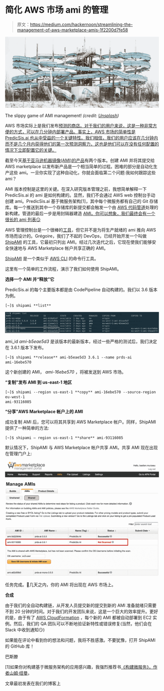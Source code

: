 # 简化 AWS 市场 ami 的管理

> 原文：<https://medium.com/hackernoon/streamlining-the-management-of-aws-marketplace-amis-1f2200d7fe58>

![](img/49755735d057a1f7e7d991ea6e27adcf.png)

The slippy game of AMI management! *(credit:* [*Unsplash*](https://unsplash.com/collections/501656/the-glories-of-man-is-only-fulfilled-by-utter-abandonment)*)*

AWS 市场实际上是我们发布[预测的商店。对于我们的用户来说，这是一种非常方便的方式，可以在几分钟内部署产品。事实上，AWS 市场的简单性是 PredicSis.ai 也从中受益的一个关键特性。我们相信，我们的用户应该在几分钟内而不是几个月内获得他们的第一次预测洞察力，这也是他们可以在没有任何配置的情况下立即配置它的关键。](https://predicsis.ai/#product)

截至今天[基于亚马逊机器镜像(AMI)的产品](https://aws.amazon.com/marketplace/search/results?page=1&filters=pricing_plan_attributes&pricing_plan_attributes=HOURLY&searchTerms=predicsis)有两个版本。创建 AMI 并将其提交给 AWS marketplace 以发布新产品是一个相当简单的过程。困难的部分是自动化生产这些 ami。一旦你实现了这种自动化，你就会面临第二个问题:我如何跟踪这些 ami？

AMI 版本控制是这里的关键。在深入研究版本管理之前，我想简单解释一下 PredicSis.ai 的 ami 是如何构建的。显然，我们不会通过 AWS web 控制台手动创建 ami。PredicSis.ai 基于微服务架构[1]，其中每个微服务都有自己的 Git 存储库。每一个推送到其中一个存储库的新提交都会触发一个由 [AWS 代码管道](https://aws.amazon.com/fr/codepipeline/)处理的新构建。管道的最后一步是用封隔器建造 [AMI。你可以想象，我们最终会有一个很长的 ami 列表😏](https://www.packer.io/)

AWS 管理控制台是一个很棒的[工具](https://hackernoon.com/tagged/tool)，但它并不是为将生产就绪的 ami 推向 AWS 市场而设计的。Grégoire，我们了不起的 DevOps，已经开始开发一个叫做 [ShipAMI](https://github.com/wnkz/shipami) 的工具，它最初只列出 AMI。经过几次迭代之后，它现在使我们能够安全快速地与 AWS Marketplace 帐户共享正确的 AMI。

[ShipAMI](https://github.com/wnkz/shipami) 是一个类似于 [AWS CLI](http://docs.aws.amazon.com/cli/latest/userguide/cli-chap-welcome.html) 的命令行工具。

这里有一个简单的工作流程，演示了我们如何使用 ShipAMI。

**选择一个 AMI 并“释放”它**

PredicSis.ai 的每个主要版本都是由 CodePipeline 自动构建的。我们以 3.6 版本为例。

```
[~]$ shipami **list**
```

![](img/6e6c925f350ba0741bb553b839fdf0f2.png)

ami_id *ami-b5eae5d3* 是该版本的最新版本，经过一些严格的测试后，我们决定在 3.6.1 版本下发布。

```
[~]$ shipami **release** ami-b5eae5d3 3.6.1 --name prds-ai
ami-16ebe570
```

这个新创建的 AMI， *ami-16ebe570* ，将被发送到 AWS 市场。

**“复制”发布 AMI 到 us-east-1 地区**

```
[~]$ shipami --region us-east-1 **copy** ami-16ebe570 --source-region eu-west-1
ami-93116085
```

**“分享”AWS Marketplace 帐户上的 AMI**

成功复制 AMI 后，您可以将其共享到 AWS Marketplace 帐户。同样，ShipAMI 提供了一种简单的方法:

```
[~]$ shipami — region us-east-1 **share** ami-93116085
```

默认情况下，ShipAMI 与 AWS Marketplace 帐户共享 AMI。共享 AMI 现在出现在管理门户上:

![](img/6a9c152ce9317f7ce562ff3907d1fccc.png)

任务完成。👏几天之内，你的 AMI 将出现在 AWS 市场上。

**合成**

由于我们的全自动构建链，从开发人员提交新的提交到新的 AMI 准备就绪只需要不到 20 分钟的时间。对于我们的开发团队来说，这是一个巨大的效率提升。更好的是，由于有了 [AWS CloudFormation](https://aws.amazon.com/cloudformation/) ，每个新的 AMI 都被自动部署到 EC2 实例。然后，我们的 QA 团队可以不断地验证新特性或错误修复(当然，他们会在 Slack 中收到通知😏)

如果能在评论中看到你的想法和问题，我将不胜感激。不要犹豫，打开 ShipAMI 的 GitHub 库！

巴斯滕

[1]如果你对构建基于微服务架构的应用感兴趣，我强烈推荐书[《构建微服务》，作者山姆·纽曼](https://info.thoughtworks.com/building-microservices-book)。

文章最初发表在我们的博客上